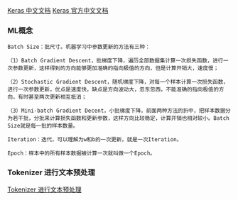 [Keras 中文文档](https://keras-cn.readthedocs.io/en/latest/)
[Keras 官方中文文档](https://keras.io/zh/)
###  ML概念
```
Batch Size：批尺寸。机器学习中参数更新的方法有三种：

（1）Batch Gradient Descent，批梯度下降，遍历全部数据集计算一次损失函数，进行一次参数更新，这样得到的方向能够更加准确的指向极值的方向，但是计算开销大，速度慢；

（2）Stochastic Gradient Descent，随机梯度下降，对每一个样本计算一次损失函数，进行一次参数更新，优点是速度快，缺点是方向波动大，忽东忽西，不能准确的指向极值的方向，有时甚至两次更新相互抵消；

（3）Mini-batch Gradient Decent，小批梯度下降，前面两种方法的折中，把样本数据分为若干批，分批来计算损失函数和更新参数，这样方向比较稳定，计算开销也相对较小。Batch Size就是每一批的样本数量。

Iteration：迭代，可以理解为w和b的一次更新，就是一次Iteration。

Epoch：样本中的所有样本数据被计算一次就叫做一个Epoch。
```

### Tokenizer 进行文本预处理

[Tokenizer 进行文本预处理 ](https://blog.csdn.net/edogawachia/article/details/79446354)
